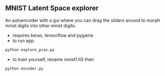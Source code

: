 ## MNIST Latent Space explorer

An autoencoder with a gui where you can drag the sliders around to morph mnist digits into other mnist digits.

* requires keras, tensorflow and pygame
* to run app
```python
python explore_pcas.py
```
* to train yourself, rename mnist1.h5 then
```python
python encoder.py
```
